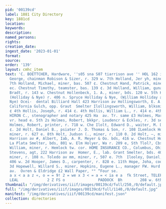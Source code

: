 ```yaml
---
pid: '00139cd'
label: 1881 City Directory
key: 1881cd
location: 
keywords: 
description: 
named_persons: 
rights: 
creation_date: 
ingest_date: '2023-01-01'
format: 
source: 
order: '139'
layout: cmhc_item
text: 'C. BOETTCHER, Hardware, ''s05 sna S07 tiarrison ave '' HOL 162 ior —  Holland,
  George, chainman Robison & Sizer, r. 329 w. 7th Holland, Jer yh, miner, r. 705 e.
  7th Holland, Michael, miner, bas. 507 ¢. Chestnut Hand, Patrick, miner, bds. 507
  ec. Chestnut Timothy, teamster, bas. 139 ¢. 3d Holland, William, gunamith W. H.
  Bradt, r. 143 w. Chestnut Hollenbeck, 1. A., miner, bds. 120 w. 5th Holliday, William,
  (Holliday & Nye) r. 406 n. Spruce Holliday & Nye, (William Holliday and William
  Nye) Ocei-  dental Billiard Hall 423 Harrison av Hollingsworth, E. A. lab. r. ss.
  California Gulch, opp. Graut  Smelter Ilollingsworth, William, blksmith, r. 219
  ¢ 4th Hollis, Joseph, r. 414 ¢. 4th Hollis, William L., r. 414 e. 4th w2 HOLLISTER.
  HIRON C., stenographer and notary 425 Ha  av. Tr. same £3 Holmes, Martin, miner,
  vr. head e. 5th 2s Holmes, Robert, bkkpr. Loudencr & Eckles, r. 3d se. cor. Oak
  Holmes, Robert, printer, r. 718 w. Che Ilolt, Edward D., waiter, M. Dawes, r. 110
  ¢. 2d Holt, Daniel B., psiater J. D. Thomas & Son, r. 108 ILemlock Holt, George,
  miner, r. 627 e. 8th Holt, Judson (., miner, r. 110 0. 2d Holt, —, mining, r. 6123
  Harrison av #, Albert, Iab, A. R. Meyer & Oo. bds, 416 w. Chestnut Holtz, Fred jab.
  La Plata Smelter, bds, 801 w. Elm Holyer, Wa r. 209 e, Sth Tlol?, Cbs 108 Oak Holz,
  William, miner, r. Hemlock tw. cor. HOME INSURANCE CO., Columbus, Ohio, Walter D.
  Stevens, agt, 222 Harrison av  Homer, E., lab. Grant Smelter, bds. 401 w. Elm Jacob,
  miner, r. 108 n. Toledo av mm, miner, r, 507 e. 7th  Ilooley, Daniel, driver, r.
  406 w. 2d Hooper, James D., carpenter, r. 828 e. 11th Hope, Joha, cook, ¥. 221 ¢.
  3d Hopewell, Willard S., miner, Hopkins, Eugene L., manager FW. Hurd 402 Harrison
  av.  Ovren & Eldridge £2 Wall Paper, °° “Four se.                           z z
  a x < a a z «, o = = 9! 2 = we x 3 < = a = < ia e a  fk Street, TELEPHONE COMRECTTON,                     Proprietors
  LEAL             2 Z FS o               PADDOCK  Bh        208 w. 6th            ae     '
thumbnail: "/img/derivatives/iiif/images/00139cd/full/250,/0/default.jpg"
full: "/img/derivatives/iiif/images/00139cd/full/1140,/0/default.jpg"
manifest: "/img/derivatives/iiif/00139cd/manifest.json"
collection: directories
---
```

